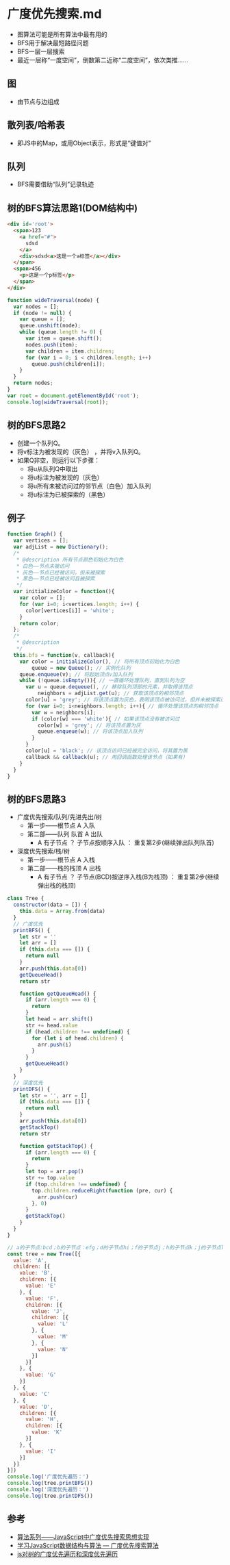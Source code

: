 # 广度优先搜索.md

- 图算法可能是所有算法中最有用的
- BFS用于解决最短路径问题
- BFS一层一层搜索
- 最近一层称“一度空间”，倒数第二近称“二度空间”，依次类推......

## 图
- 由节点与边组成

## 散列表/哈希表
- 即JS中的Map，或用Object表示，形式是“键值对”

## 队列
- BFS需要借助“队列”记录轨迹

## 树的BFS算法思路1(DOM结构中)
```html
<div id='root'>
  <span>123
    <a href="#">
      sdsd
    </a>
    <div>sdsd<a>这是一个a标签</a></div>
  </span>
  <span>456
    <p>这是一个p标签</p>
  </span>
</div>
```
```js
function wideTraversal(node) {  
  var nodes = [];  
  if (node != null) {  
    var queue = [];  
    queue.unshift(node);  
    while (queue.length != 0) {  
      var item = queue.shift();  
      nodes.push(item);  
      var children = item.children;  
      for (var i = 0; i < children.length; i++)  
        queue.push(children[i]);  
    }  
  }  
  return nodes;  
}
var root = document.getElementById('root');
console.log(wideTraversal(root)); 
```

## 树的BFS思路2
- 创建一个队列Q。
- 将v标注为被发现的（灰色） ，并将v入队列Q。
- 如果Q非空，则运行以下步骤：
  * 将u从队列Q中取出
  * 将u标注为被发现的（灰色）
  * 将u所有未被访问过的邻节点（白色）加入队列
  * 将u标注为已被探索的（黑色）

## 例子
```js
function Graph() {
  var vertices = [];
  var adjList = new Dictionary();
  /*
   * @description 所有节点颜色初始化为白色
   * 白色——节点未被访问
   * 灰色——节点已经被访问，但未被探索
   * 黑色——节点已经被访问且被探索
   */
  var initializeColor = function(){
    var color = [];
    for (var i=0; i<vertices.length; i++) {
      color[vertices[i]] = 'white';
    }
    return color;
  };
  /*
   * @description 
   */
  this.bfs = function(v, callback){
    var color = initializeColor(), // 将所有顶点初始化为白色
        queue = new Queue(); // 实例化队列
    queue.enqueue(v); // 将起始顶点v加入队列
    while (!queue.isEmpty()){ // 一直循环处理队列，直到队列为空
      var u = queue.dequeue(), // 移除队列顶部的元素，并取得该顶点
          neighbors = adjList.get(u); // 获取该顶点的相邻顶点
      color[u] = 'grey'; // 将该顶点置为灰色，表明该顶点被访问过，但并未被探索过
      for (var i=0; i<neighbors.length; i++){ // 循环处理该顶点的相邻顶点
        var w = neighbors[i];
        if (color[w] === 'white'){ // 如果该顶点没有被访问过
          color[w] = 'grey'; // 将该顶点置为灰
          queue.enqueue(w); // 将该顶点加入队列
        }
      }
      color[u] = 'black'; // 该顶点访问已经被完全访问，将其置为黑
      callback && callback(u); // 用回调函数处理该节点（如果有）
    }
  }
}
```

## 树的BFS思路3
- 广度优先搜索/队列/先进先出/树
  * 第一步——根节点 A 入队
  * 第二部——队列 队首 A 出队
    - A 有子节点 ？ 子节点按顺序入队 ： 重复第2步(继续弹出队列队首)
- 深度优先搜索/栈/树
  * 第一步——根节点 A 入栈
  * 第二部——栈的栈顶 A 出栈
    - A 有子节点 ？ 子节点(BCD)按逆序入栈(B为栈顶) ： 重复第2步(继续弹出栈的栈顶)
```js
class Tree {
  constructor(data = []) {
    this.data = Array.from(data)
  }
  // 广度优先
  printBFS() {
    let str = ''
    let arr = []
    if (this.data === []) {
      return null
    }
    arr.push(this.data[0])
    getQueueHead()
    return str

    function getQueueHead() {
      if (arr.length === 0) {
        return
      }
      let head = arr.shift()
      str += head.value
      if (head.children !== undefined) {
        for (let i of head.children) {
          arr.push(i)
        }
      } 
      getQueueHead()
    }
  }
  // 深度优先
  printDFS() {
    let str = '', arr = []
    if (this.data === []) {
      return null
    } 
    arr.push(this.data[0])
    getStackTop()
    return str

    function getStackTop() {
      if (arr.length === 0) {
        return
      }
      let top = arr.pop()
      str += top.value
      if (top.children !== undefined) {
        top.children.reduceRight(function (pre, cur) {
          arr.push(cur)
        }, 0)
      }
      getStackTop()
    }
  }
}

// a的子节点:bcd；b的子节点：efg；d的子节点hi；f的子节点j；h的子节点k；j的子节点lmn
const tree = new Tree([{
  value: 'A',
  children: [{
    value: 'B',
    children: [{
      value: 'E'
    }, {
      value: 'F',
      children: [{
        value: 'J',
        children: [{
          value: 'L'
        }, {
          value: 'M'
        }, {
          value: 'N'
        }]
      }]
    }, {
      value: 'G'
    }]
  }, {
    value: 'C'
  }, {
    value: 'D',
    children: [{
      value: 'H',
      children: [{
        value: 'K'
      }]
    }, {
      value: 'I'
    }]
  }]
}])
console.log('广度优先遍历：')
console.log(tree.printBFS())
console.log('深度优先遍历：')
console.log(tree.printDFS())
```

## 参考
- [算法系列——JavaScript中广度优先搜索思想实现](https://segmentfault.com/a/1190000011983269)
- [学习JavaScript数据结构与算法 — 广度优先搜索算法](https://segmentfault.com/a/1190000011216377)
- [js对树的广度优先遍历和深度优先遍历](https://blog.csdn.net/zhanxinCBB/article/details/80926073)